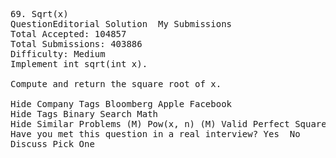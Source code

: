 <pre>
69. Sqrt(x)  
QuestionEditorial Solution  My Submissions
Total Accepted: 104857
Total Submissions: 403886
Difficulty: Medium
Implement int sqrt(int x).

Compute and return the square root of x.

Hide Company Tags Bloomberg Apple Facebook
Hide Tags Binary Search Math
Hide Similar Problems (M) Pow(x, n) (M) Valid Perfect Square
Have you met this question in a real interview? Yes  No
Discuss Pick One

</pre>
